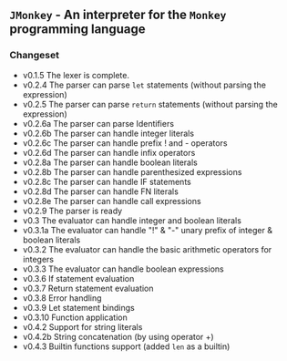 ## `JMonkey` - An interpreter for the `Monkey` programming language

### Changeset
* v0.1.5 The lexer is complete.
* v0.2.4 The parser can parse `let` statements (without parsing the expression)
* v0.2.5 The parser can parse `return` statements (without parsing the expression)
* v0.2.6a The parser can parse Identifiers
* v0.2.6b The parser can handle integer literals
* v0.2.6c The parser can handle prefix ! and - operators
* v0.2.6d The parser can handle infix operators
* v0.2.8a The parser can handle boolean literals
* v0.2.8b The parser can handle parenthesized expressions
* v0.2.8c The parser can handle IF statements
* v0.2.8d The parser can handle FN literals
* v0.2.8e The parser can handle call expressions
* v0.2.9  The parser is ready
* v0.3    The evaluator can handle integer and boolean literals
* v0.3.1a The evaluator can handle "!" & "-" unary prefix of integer & boolean literals
* v0.3.2  The evaluator can handle the basic arithmetic operators for integers
* v0.3.3  The evaluator can handle boolean expressions 
* v0.3.6  If statement evaluation
* v0.3.7  Return statement evaluation
* v0.3.8  Error handling
* v0.3.9  Let statement bindings
* v0.3.10 Function application
* v0.4.2  Support for string literals
* v0.4.2b String concatenation (by using operator +)
* v0.4.3  Builtin functions support (added `len` as a builtin)
